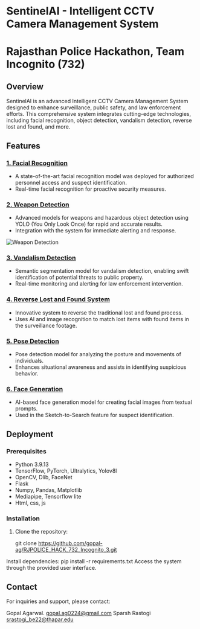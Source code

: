 # SentinelAI - Intelligent CCTV Camera Management System
# Rajasthan Police Hackathon, Team Incognito (732)

## Overview

SentinelAI is an advanced Intelligent CCTV Camera Management System designed to enhance surveillance, public safety, and law enforcement efforts. This comprehensive system integrates cutting-edge technologies, including facial recognition, object detection, vandalism detection, reverse lost and found, and more.

## Features

### [1. Facial Recognition](FaceDetection)

- A state-of-the-art facial recognition model was deployed for authorized personnel access and suspect identification.
- Real-time facial recognition for proactive security measures.

### [2. Weapon Detection](Weapons.ipynb)

- Advanced models for weapons and hazardous object detection using YOLO (You Only Look Once) for rapid and accurate results.
- Integration with the system for immediate alerting and response.
  

![Weapon Detection](https://github.com/gopal-ag/RJPOLICE_HACK_732_Incognito_3/assets/75373475/b7d593b7-567c-4130-a0bb-0b5810ec8764)

### [3. Vandalism Detection](Vandalism.ipynb)

- Semantic segmentation model for vandalism detection, enabling swift identification of potential threats to public property.
- Real-time monitoring and alerting for law enforcement intervention.

### [4. Reverse Lost and Found System](ReverceLost&Found)

- Innovative system to reverse the traditional lost and found process.
- Uses AI and image recognition to match lost items with found items in the surveillance footage.

### [5. Pose Detection](Pose_detet.py)

- Pose detection model for analyzing the posture and movements of individuals.
- Enhances situational awareness and assists in identifying suspicious behavior.

### [6. Face Generation](FaceDetection/Prompt_based_Image_Generation.ipynb.ipynb)

- AI-based face generation model for creating facial images from textual prompts.
- Used in the Sketch-to-Search feature for suspect identification.

## Deployment

### Prerequisites

- Python 3.9.13
- TensorFlow, PyTorch, Ultralytics, Yolov8l
- OpenCV, Dlib, FaceNet
- Flask
- Numpy, Pandas, Matplotlib
- Mediapipe, Tensorflow lite 
- Html, css, js

### Installation

1. Clone the repository:

   git clone https://github.com/gopal-ag/RJPOLICE_HACK_732_Incognito_3.git

Install dependencies: pip install -r requirements.txt
Access the system through the provided user interface.


## Contact
For inquiries and support, please contact:

Gopal Agarwal. gopal.ag0224@gmail.com
Sparsh Rastogi srastogi_be22@thapar.edu
